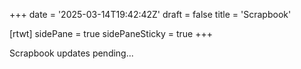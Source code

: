 +++
date = '2025-03-14T19:42:42Z'
draft = false
title = 'Scrapbook'

[rtwt]
 sidePane = true
 sidePaneSticky = true
+++

Scrapbook updates pending...